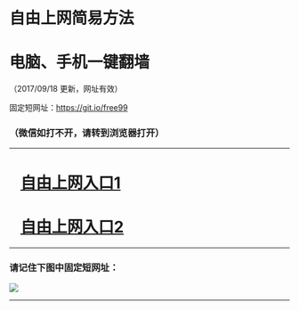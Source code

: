 ﻿# 自由上网简易方法

# 电脑、手机一键翻墙

（2017/09/18 更新，网址有效）

固定短网址：https://git.io/free99

### （微信如打不开，请转到浏览器打开）


***





# &nbsp;&nbsp; <a href="http://ft234976751.fwq-tz1005.info/fwqtz01.html?t=091800125525 " target="_blank">自由上网入口1</a>
# &nbsp;&nbsp; <a href="http://ft211529690.fwq-tz1006.info/fwqtz02.html?t=091800113245 " target="_blank">自由上网入口2</a>
***

### 请记住下图中固定短网址：

<img src="https://s3-us-west-2.amazonaws.com/fwq-1001/yjfq-20170905okok.png" /> 


***

